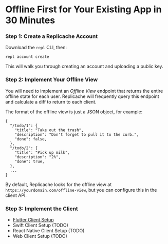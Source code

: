 # Offline First for Your Existing App in 30 Minutes

### Step 1: Create a Replicache Account

Download the `repl` CLI, then:

```
repl account create
```

This will walk you through creating an account and uploading a public key.

### Step 2: Implement Your Offline View

You will need to implement an *Offline View* endpoint  that returns the entire offline state for each user. Replicache will frequently query this endpoint and calculate a diff to return to each client.

The format of the offline view is just a JSON object, for example:

```
{
  "/todo/1": {
    "title": "Take out the trash",
    "description": "Don't forget to pull it to the curb.",
    "done": false,
  },
  "/todo/2": {
    "title": "Pick up milk",
    "description": "2%",
    "done": true,
  },
  ...
}
```

By default, Replicache looks for the offline view at `https://yourdomain.com/offline-view`, but you can
configure this in the client API.

### Step 3: Implement the Client

* [Flutter Client Setup](setup-flutter.md)
* Swift Client Setup (TODO)
* React Native Client Setup (TODO)
* Web Client Setup (TODO)
